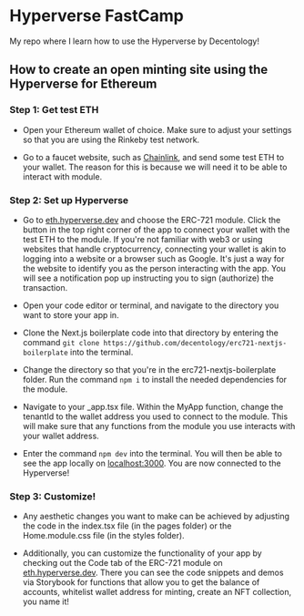 # Hyperverse FastCamp
My repo where I learn how to use the Hyperverse by Decentology!

## How to create an open minting site using the Hyperverse for Ethereum

### Step 1: Get test ETH
- Open your Ethereum wallet of choice. Make sure to adjust your settings so that you are using the Rinkeby test network.

- Go to a faucet website, such as [Chainlink](https://faucets.chain.link/rinkeby), and send some test ETH to your wallet. The reason for this is because we will need it to be able to interact with module.

### Step 2: Set up Hyperverse
- Go to [eth.hyperverse.dev](https://eth.hyperverse.dev/) and choose the ERC-721 module. Click the button in the top right corner of the app to connect your wallet with the test ETH to the module. If you're not familiar with web3 or using websites that handle cryptocurrency, connecting your wallet is akin to logging into a website or a browser such as Google. It's just a way for the website to identify you as the person interacting with the app. You will see a notification pop up instructing you to sign (authorize) the transaction.

- Open your code editor or terminal, and navigate to the directory you want to store your app in.

- Clone the Next.js boilerplate code into that directory by entering the command `git clone https://github.com/decentology/erc721-nextjs-boilerplate` into the terminal.

- Change the directory so that you're in the erc721-nextjs-boilerplate folder. Run the command `npm i` to install the needed dependencies for the module.

- Navigate to your _app.tsx file. Within the MyApp function, change the tenantId to the wallet address you used to connect to the module. This will make sure that any functions from the module you use interacts with your wallet address.

- Enter the command `npm dev` into the terminal. You will then be able to see the app locally on [localhost:3000](http://localhost:3000/). You are now connected to the Hyperverse!

### Step 3: Customize!

- Any aesthetic changes you want to make can be achieved by adjusting the code in the index.tsx file (in the pages folder) or the Home.module.css file (in the styles folder).

- Additionally, you can customize the functionality of your app by checking out the Code tab of the ERC-721 module on [eth.hyperverse.dev](https://eth.hyperverse.dev/). There you can see the code snippets and demos via Storybook for functions that allow you to get the balance of accounts, whitelist wallet address for minting, create an NFT collection, you name it!


